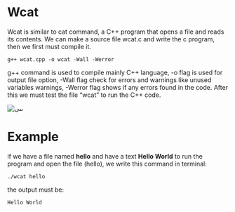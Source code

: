# Wcat
Wcat is similar to cat command, a C++ program that opens a file and reads its contents.
We can make a source file wcat.c and write the c program, then we first must compile it.
```
g++ wcat.cpp -o wcat -Wall -Werror
```
g++ command is used to compile mainly C++ language, -o flag is used for output file option, -Wall flag check for errors and warnings like unused variables warnings, -Werror flag shows if any errors found in the code.
After this we must test the file “wcat” to run the C++ code.

![ىىى](https://user-images.githubusercontent.com/66278563/147831230-9db0fbe9-a6a7-4c7e-94f4-94823d375eb9.png)
# Example

if we have a file named **hello** and have a text **Hello World**
to run the program and open the file (hello), we write this command in terminal:
```
./wcat hello
```
the output must be:
```
Hello World
```
